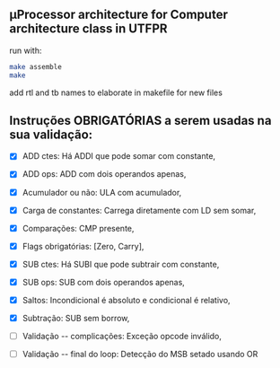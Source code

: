 ## µProcessor architecture for Computer architecture class in UTFPR

run with:

```bash
make assemble
make
```

add rtl and tb names to elaborate in makefile for new files

## Instruções OBRIGATÓRIAS a serem usadas na sua validação:

- [x] ADD ctes: Há ADDI que pode somar com constante,

- [x] ADD ops: ADD com dois operandos apenas,

- [x] Acumulador ou não: ULA com acumulador,

- [x] Carga de constantes: Carrega diretamente com LD sem somar,

- [x] Comparações: CMP presente,

- [x] Flags obrigatórias: [Zero, Carry],

- [x] SUB ctes: Há SUBI que pode subtrair com constante,

- [x] SUB ops: SUB com dois operandos apenas,

- [x] Saltos: Incondicional é absoluto e condicional é relativo,

- [x] Subtração: SUB sem borrow,

- [ ] Validação -- complicações: Exceção opcode inválido,

- [ ] Validação -- final do loop: Detecção do MSB setado usando OR
